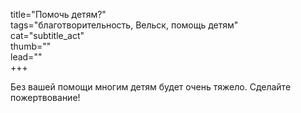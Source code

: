 title="Помочь детям?"    
tags="благотворительность, Вельск, помощь детям"    
cat="subtitle_act"    
thumb=""    
lead=""   
+++

Без вашей помощи многим детям будет очень тяжело. Сделайте пожертвование!
